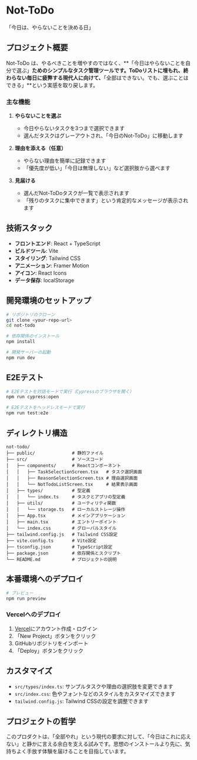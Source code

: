 # Not-ToDo

「今日は、やらないことを決める日」

## プロジェクト概要

Not-ToDo は、やるべきことを増やすのではなく、**「今日はやらないことを自分で選ぶ」**ためのシンプルなタスク管理ツールです。ToDoリストに埋もれ、終わらない毎日に疲弊する現代人に向けて、**「全部はできない。でも、選ぶことはできる」**という実感を取り戻します。

### 主な機能

1. **やらないことを選ぶ**
   - 今日やらないタスクを3つまで選択できます
   - 選んだタスクはグレーアウトされ、「今日のNot-ToDo」に移動します

2. **理由を添える（任意）**
   - やらない理由を簡単に記録できます
   - 「優先度が低い」「今日は無理しない」など選択肢から選べます

3. **見届ける**
   - 選んだNot-ToDoタスクが一覧で表示されます
   - 「残りのタスクに集中できます」という肯定的なメッセージが表示されます

## 技術スタック

- **フロントエンド**: React + TypeScript
- **ビルドツール**: Vite
- **スタイリング**: Tailwind CSS
- **アニメーション**: Framer Motion
- **アイコン**: React Icons
- **データ保存**: localStorage

## 開発環境のセットアップ

```bash
# リポジトリのクローン
git clone <your-repo-url>
cd not-todo

# 依存関係のインストール
npm install

# 開発サーバーの起動
npm run dev
```

## E2Eテスト

```bash
# E2Eテストを対話モードで実行（Cypressのブラウザを開く）
npm run cypress:open

# E2Eテストをヘッドレスモードで実行
npm run test:e2e
```

## ディレクトリ構造

```
not-todo/
├── public/              # 静的ファイル
├── src/                 # ソースコード
│   ├── components/      # Reactコンポーネント
│   │   ├── TaskSelectionScreen.tsx   # タスク選択画面
│   │   ├── ReasonSelectionScreen.tsx # 理由選択画面
│   │   └── NotTodoListScreen.tsx     # 結果表示画面
│   ├── types/           # 型定義
│   │   └── index.ts     # タスクとアプリの型定義
│   ├── utils/           # ユーティリティ関数
│   │   └── storage.ts   # ローカルストレージ操作
│   ├── App.tsx          # メインアプリケーション
│   ├── main.tsx         # エントリーポイント
│   └── index.css        # グローバルスタイル
├── tailwind.config.js   # Tailwind CSS設定
├── vite.config.ts       # Vite設定
├── tsconfig.json        # TypeScript設定
├── package.json         # 依存関係とスクリプト
└── README.md            # プロジェクトの説明
```

## 本番環境へのデプロイ

```bash
# プレビュー
npm run preview
```

### Vercelへのデプロイ

1. [Vercel](https://vercel.com/)にアカウント作成・ログイン
2. 「New Project」ボタンをクリック
3. GitHubリポジトリをインポート
4. 「Deploy」ボタンをクリック

## カスタマイズ

- `src/types/index.ts`: サンプルタスクや理由の選択肢を変更できます
- `src/index.css`: 色やフォントなどのスタイルをカスタマイズできます
- `tailwind.config.js`: Tailwind CSSの設定を調整できます

## プロジェクトの哲学

このプロダクトは、「全部やれ」という現代の要求に対して、「今日はこれに応えない」と静かに言える余白を支える試みです。思想のインストールより先に、気持ちよく手放す体験を届けることを目指しています。
